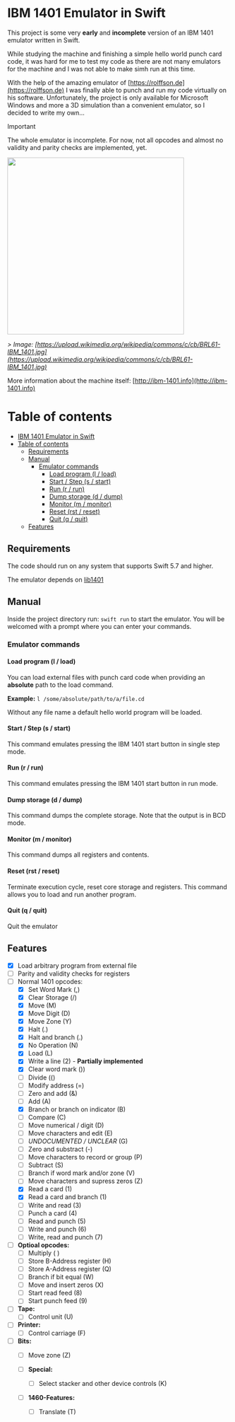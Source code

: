 # IBM 1401 Emulator in Swift

This project is some very **early** and **incomplete** version of an IBM 1401 emulator written in Swift.

While studying the machine and finishing a simple hello world punch card code, it was hard for me to test my code as
there are not many emulators for the machine and I was not able to make simh run at this time.

With the help of the amazing emulator of [https://rolffson.de](https://rolffson.de) I was finally able to punch and run
my code virtually on his software. Unfortunately, the project is only available for Microsoft Windows and more a 3D
simulation than a convenient emulator, so I decided to write my own...

> [!IMPORTANT]
> The whole emulator is incomplete. For now, not all opcodes and almost no validity and parity checks are implemented, yet.

<img src="https://upload.wikimedia.org/wikipedia/commons/c/cb/BRL61-IBM_1401.jpg" width="400">

*> Image: [https://upload.wikimedia.org/wikipedia/commons/c/cb/BRL61-IBM_1401.jpg](https://upload.wikimedia.org/wikipedia/commons/c/cb/BRL61-IBM_1401.jpg)*

More information about the machine itself: [http://ibm-1401.info](http://ibm-1401.info)

# Table of contents
- [IBM 1401 Emulator in Swift](#ibm-1401-emulator-in-swift)
- [Table of contents](#table-of-contents)
  - [Requirements](#requirements)
  - [Manual](#manual)
    - [Emulator commands](#emulator-commands)
      - [Load program (l / load)](#load-program-l--load)
      - [Start / Step (s / start)](#start--step-s--start)
      - [Run (r / run)](#run-r--run)
      - [Dump storage (d / dump)](#dump-storage-d--dump)
      - [Monitor (m / monitor)](#monitor-m--monitor)
      - [Reset (rst / reset)](#reset-rst--reset)
      - [Quit (q / quit)](#quit-q--quit)
  - [Features](#features)


## Requirements

The code should run on any system that supports Swift 5.7 and higher.

The emulator depends on [lib1401](https://github.com/sanzaru/lib1401)

## Manual

Inside the project directory run: ```swift run``` to start the emulator.
You will be welcomed with a prompt where you can enter your commands.

### Emulator commands

#### Load program (l / load)

You can load external files with punch card code when providing an **absolute** path to the load command.

**Example:** ```l /some/absolute/path/to/a/file.cd```

Without any file name a default hello world program will be loaded.

#### Start / Step (s / start)

This command emulates pressing the IBM 1401 start button in single step mode.

#### Run (r / run)

This command emulates pressing the IBM 1401 start button in run mode.

#### Dump storage (d / dump)

This command dumps the complete storage. Note that the output is in BCD mode.

#### Monitor (m / monitor)

This command dumps all registers and contents.

#### Reset (rst / reset)

Terminate execution cycle, reset core storage and registers. This command allows you to load and run another program.

#### Quit (q / quit)

Quit the emulator


## Features

- [x] Load arbitrary program from external file
- [ ] Parity and validity checks for registers
- [ ] Normal 1401 opcodes:
    - [x] Set Word Mark (,)
    - [x] Clear Storage (/)
    - [x] Move (M)
    - [x] Move Digit (D)
    - [x] Move Zone (Y)
    - [x] Halt (.)
    - [x] Halt and branch (.)
    - [x] No Operation (N)
    - [x] Load (L)
    - [x] Write a line (2) - **Partially implemented**
    - [x] Clear word mark ())
    - [ ] Divide (()
    - [ ] Modify address (=)
    - [ ] Zero and add (&)
    - [ ] Add (A)
    - [x] Branch or branch on indicator (B)
    - [ ] Compare (C)
    - [ ] Move numerical / digit (D)
    - [ ] Move characters and edit (E)
    - [ ] _UNDOCUMENTED / UNCLEAR_ (G)
    - [ ] Zero and substract (-)
    - [ ] Move characters to record or group (P)
    - [ ] Subtract (S)
    - [ ] Branch if word mark and/or zone (V)
    - [ ] Move characters and supress zeros (Z)
    - [x] Read a card (1)
    - [x] Read a card and branch (1)
    - [ ] Write and read (3)
    - [ ] Punch a card (4)
    - [ ] Read and punch (5)
    - [ ] Write and punch (6)
    - [ ] Write, read and punch (7)

- [ ] **Optioal opcodes:**
    - [ ] Multiply ( )
    - [ ] Store B-Address register (H)
    - [ ] Store A-Address register (Q)
    - [ ] Branch if bit equal (W)
    - [ ] Move and insert zeros (X)
    - [ ] Start read feed (8)
    - [ ] Start punch feed (9)

- [ ] **Tape:**
    - [ ] Control unit (U)

- [ ] **Printer:**
    - [ ] Control carriage (F)

- [ ] **Bits:**
    - [ ] Move zone (Z)

  - [ ] **Special:**
    - [ ] Select stacker and other device controls (K)

  - [ ] **1460-Features:**
    - [ ] Translate (T)
